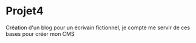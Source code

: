 # Projet4
Création d'un blog pour un écrivain fictionnel, je compte me servir de ces bases pour créer mon CMS
